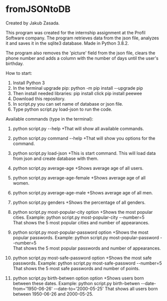 # fromJSONtoDB
Created by Jakub Zasada.

This program was created for the internship assignment at the Profil Software company.
The program retrieves data from the json file, analyzes it and saves it in the sqlite3 database. Made in Python 3.8.2.

The program also removes the 'picture' field from the json file, clears the phone number and adds a column with the number of days until the user's birthday.

How to start:

1. Install Python 3
2. In the terminal upgrade pip: python -m pip install --upgrade pip
3. Then install needed libraries:
   pip install click
   pip install peewee
4. Download this repository.
5. In script.py you can set name of database or json file.
6. Type python script.py load-json  to run the code.

Available commands (type in the terminal):
1.  python script.py --help                                    +That will show all available commands.
2.  python script.py command --help                            +That will show you options for the command.
  
3.  python script.py load-json                                 +This is start command. This will load data from json and create database with them.
  
4.  python script.py average-age                               +Shows average age of all users.
5.  python script.py average-age-female                        +Shows average age of all women.
6.  python script.py average-age-male                          +Shows average age of all men.
7.  python script.py genders                                   +Shows the percentage of all genders.
8.  python script.py most-popular-city option                  +Shows the most popular cities. Example: python script.py most-popular-city --number=5  
                                                              That shows the 5 most popular cities and number of appearances.
9.  python script.py most-popular-password option              +Shows the most popular passwords. Example: python script.py most-popular-password --number=5  
                                                              That shows the 5 most popular passwords and number of appearances.                                            
10.  python script.py most-safe-password option                 +Shows the most safe passwords. Example: python script.py most-safe-password --number=5  
                                                              That shows the 5 most safe passwords and number of points. 
11.  python script.py birth-betwen option option                +Shows users born between these dates. Example: python script.py birth-betwen --date-from='1950-06-26' --date-to='2000-05-25'
                                                              That shows all users born between 1950-06-26 and 2000-05-25.

